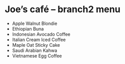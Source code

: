 # Joe’s café – branch2 menu
- Apple Walnut Blondie 
- Ethiopian Buna 
- Indonesian Avocado Coffee 
- Italian Cream Iced Coffee 
- Maple Oat Sticky Cake 
- Saudi Arabian Kahwa 
- Vietnamese Egg Coffee 
